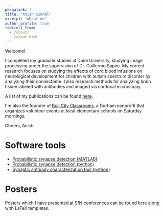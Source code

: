 ```yaml
---
permalink: /
title: "Anish Simhal"
excerpt: "About me"
author_profile: true
redirect_from: 
  - /about/
  - /about.html
---
```


Welcome! 

I completed my graduate studies at Duke University, studying image processing under the supervision of Dr. Guillermo Sapiro.  My current research focuses on studying the effects of cord blood infusions on neurological development for children with autism spectrum disorder by analyzing their connectome.  I also research methods for analyzing brain tissue labeled with antibodies and imaged via confocal microscopy.

A list of my publications can be found [here](https://scholar.google.com/citations?user=NefDuV0AAAAJ&hl=en). 

I'm also the founder of [Bull City Classrooms](https://bullcityclassrooms.org), a Durham nonprofit that organizes volunteer events at local elementary schools on Saturday mornings. 

Cheers, 
Anish 



Software tools 
======
- [Probabilistic synapse detection (MATLAB)](https://github.com/aksimhal/synapse-detection-examples)
- [Probabilistic synapse detection (python)](https://github.com/aksimhal/synapse-detection-examples)
- [Synaptic antibody characterization tool (python)](https://aksimhal.github.io/SynapseAnalysis/)


Posters
======
Posters which I have presented at SfN conferences can be found [here](https://github.com/aksimhal/posters) along with LaTeX templates. 
